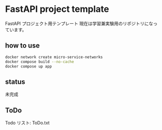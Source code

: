 # FastAPI project template

FastAPI プロジェクト用テンプレート
現在は学習兼実験用のリポジトリになっています。

## how to use

```bash
docker network create micro-service-networks
docker compose build --no-cache
docker compose up app
```

## status

未完成

## ToDo

Todo リスト: ToDo.txt
